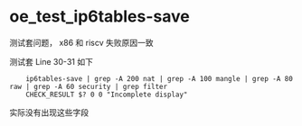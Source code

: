 # oe_test_ip6tables-save

测试套问题， x86 和 riscv 失败原因一致

测试套 Line 30-31 如下

```
    ip6tables-save | grep -A 200 nat | grep -A 100 mangle | grep -A 80 raw | grep -A 60 security | grep filter
    CHECK_RESULT $? 0 0 "Incomplete display"
```

实际没有出现这些字段

